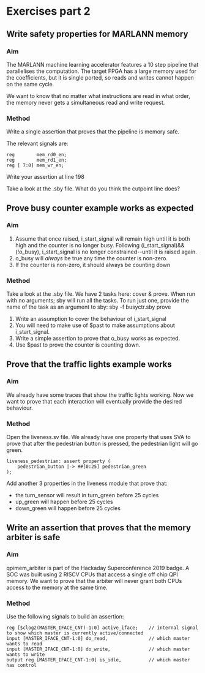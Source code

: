 # Exercises part 2

## Write safety properties for MARLANN memory

### Aim

The MARLANN machine learning accelerator features a 10 step pipeline that parallelises the 
computation. The target FPGA has a large memory used for the coefficients, but it is single ported,
so reads and writes cannot happen on the same cycle.

We want to know that no matter what instructions are read in what order, the memory never gets a simultaneous
read and write request.

### Method

Write a single assertion that proves that the pipeline is memory safe.

The relevant signals are:

	reg        mem_rd0_en;
	reg        mem_rd1_en;
	reg [ 7:0] mem_wr_en;

Write your assertion at line 198

Take a look at the .sby file. What do you think the cutpoint line does?

## Prove busy counter example works as expected

### Aim

1. Assume that once raised, i_start_signal will remain high until it
    is both high and the counter is no longer busy.
    Following (i_start_signal)&&(!o_busy), i_start_signal is no
    longer constrained--until it is raised again.
2. o_busy will *always* be true any time the counter is non-zero.
3. If the counter is non-zero, it should always be counting down

### Method

Take a look at the .sby file. We have 2 tasks here: cover & prove. When run with
no arguments; sby will run all the tasks. To run just one, provide the name of the task as an
argument to sby: sby -f busyctr.sby prove

1. Write an assumption to cover the behaviour of i_start_signal
2. You will need to make use of $past to make assumptions about i_start_signal.
3. Write a simple assertion to prove that o_busy works as expected.
4. Use $past to prove the counter is counting down.

## Prove that the traffic lights example works

### Aim

We already have some traces that show the traffic lights working.
Now we want to prove that each interaction will eventually provide the desired behaviour.

### Method

Open the liveness.sv file. We already have one property that uses SVA to prove that after
the pedestrian button is pressed, the pedestrian light will go green.

	liveness_pedestrian: assert property (
		pedestrian_button |-> ##[0:25] pedestrian_green
	);

Add another 3 properties in the liveness module that prove that:

* the turn_sensor will result in turn_green before 25 cycles
* up_green will happen before 25 cycles
* down_green will happen before 25 cycles

## Write an assertion that proves that the memory arbiter is safe

### Aim

qpimem_arbiter is part of the Hackaday Superconference 2019 badge.
A SOC was built using 2 RISCV CPUs that access a single off chip QPI memory.
We want to prove that the arbiter will never grant both CPUs access to the
memory at the same time.

### Method

Use the following signals to build an assertion:

    reg [$clog2(MASTER_IFACE_CNT)-1:0] active_iface;    // internal signal to show which master is currently active/connected
    input [MASTER_IFACE_CNT-1:0] do_read,               // which master wants to read
    input [MASTER_IFACE_CNT-1:0] do_write,              // which master wants to write
    output reg [MASTER_IFACE_CNT-1:0] is_idle,          // which master has control

